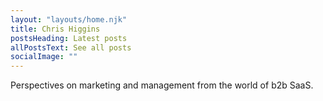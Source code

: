 ```yaml
---
layout: "layouts/home.njk"
title: Chris Higgins
postsHeading: Latest posts
allPostsText: See all posts
socialImage: ""
---
```


Perspectives on marketing and management from the world of b2b SaaS.

<!--- Comments are Fun 

<ul>
    <li>
        <a href="https://heroku.com/deploy?template=https://github.com/MadeByMike/keystone-jamstack-plus">Deploy Supermaya + Keystone</a> <small>(add user-generated content)</small>
    </li>
    <li>
        <a href="https://app.netlify.com/start/deploy?repository=https://github.com/MadeByMike/supermaya">Deploy Supermaya to Netlify</a>
    </li>
</ul>
--->
